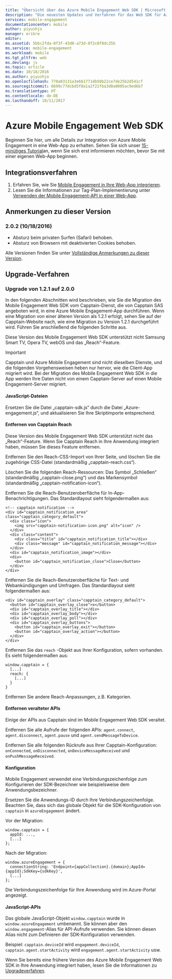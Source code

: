 ```yaml
---
title: "Übersicht über das Azure Mobile Engagement Web SDK | Microsoft Docs"
description: "Die neuesten Updates und Verfahren für das Web SDK für Azure Mobile Engagement"
services: mobile-engagement
documentationcenter: mobile
author: piyushjo
manager: erikre
editor: 
ms.assetid: 5bbc2fda-0f3f-43d0-a73d-0f2c0f8dc25b
ms.service: mobile-engagement
ms.workload: mobile
ms.tgt_pltfrm: web
ms.devlang: js
ms.topic: article
ms.date: 10/18/2016
ms.author: piyushjo
ms.openlocfilehash: 770a83131a3e661771db50b22ce7de25b2d541cf
ms.sourcegitcommit: 6699c77dcbd5f8a1a2f21fba3d0a0005ac9ed6b7
ms.translationtype: HT
ms.contentlocale: de-DE
ms.lasthandoff: 10/11/2017
---
```

# <a name="azure-mobile-engagement-web-sdk"></a>Azure Mobile Engagement Web SDK
Beginnen Sie hier, um alle Details zur Integration von Azure Mobile Engagement in eine Web-App zu erhalten. Sehen Sie sich unser [15-minütiges Tutorial](mobile-engagement-web-app-get-started.md)an, wenn Sie sich erst informieren möchten, bevor Sie mit einer eigenen Web-App beginnen.

## <a name="integration-procedures"></a>Integrationsverfahren
1. Erfahren Sie, wie Sie [Mobile Engagement in Ihre Web-App integrieren](mobile-engagement-web-integrate-engagement.md).
2. Lesen Sie die Informationen zur Tag-Plan-Implementierung unter [Verwenden der Mobile Engagement-API in einer Web-App](mobile-engagement-web-use-engagement-api.md).

## <a name="release-notes"></a>Anmerkungen zu dieser Version
### <a name="202-10182016"></a>2.0.2 (10/18/2016)
* Absturz beim privaten Surfen (Safari) behoben.
* Absturz von Browsern mit deaktivierten Cookies behoben.

Alle Versionen finden Sie unter [Vollständige Anmerkungen zu dieser Version](mobile-engagement-web-release-notes.md).

## <a name="upgrade-procedures"></a>Upgrade-Verfahren
### <a name="upgrade-from-121-to-200"></a>Upgrade von 1.2.1 auf 2.0.0
In den folgenden Abschnitten wird beschrieben, wie Sie die Migration des Mobile Engagement Web SDK vom Capptain-Dienst, die von Capptain SAS angeboten wird, in eine Azure Mobile Engagement-App durchführen. Wenn eine Migration von einer älteren Version als 1.2.1 erfolgt, sehen Sie auf der Capptain-Website nach, wie eine Migration zu Version 1.2.1 durchgeführt wird. Führen Sie anschließend die folgenden Schritte aus.

Diese Version des Mobile Engagement Web SDK unterstützt nicht Samsung Smart TV, Opera TV, webOS und das „Reach“-Feature.

> [!IMPORTANT]
> Capptain und Azure Mobile Engagement sind nicht dieselben Dienste, und die folgenden Vorgehensweisen heben nur hervor, wie die Client-App migriert wird. Bei der Migration des Mobile Engagement Web SDK in die App werden Ihre Daten nicht von einem Capptain-Server auf einen Mobile Engagement-Server migriert.
> 
> 

#### <a name="javascript-files"></a>JavaScript-Dateien
Ersetzen Sie die Datei „capptain-sdk.js“ durch die Datei „Azure-engagement.js“, und aktualisieren Sie Ihre Skriptimporte entsprechend.

#### <a name="remove-capptain-reach"></a>Entfernen von Capptain Reach
Diese Version des Mobile Engagement Web SDK unterstützt nicht das „Reach“-Feature. Wenn Sie Capptain Reach in Ihre Anwendung integriert haben, müssen Sie dieses Feature entfernen.

Entfernen Sie den Reach-CSS-Import von Ihrer Seite, und löschen Sie die zugehörige CSS-Datei (standardmäßig „capptain-reach.css“).

Löschen Sie die folgenden Reach-Ressourcen: Das Symbol „Schließen“ (standardmäßig „capptain-close.png“) und das Markensymbol (standardmäßig „capptain-notification-icon“).

Entfernen Sie die Reach-Benutzeroberfläche für In-App-Benachrichtigungen. Das Standardlayout sieht folgendermaßen aus:

    <!-- capptain notification -->
    <div id="capptain_notification_area" class="capptain_category_default">
      <div class="icon">
        <img src="capptain-notification-icon.png" alt="icon" />
      </div>
      <div class="content">
        <div class="title" id="capptain_notification_title"></div>
        <div class="message" id="capptain_notification_message"></div>
      </div>
      <div id="capptain_notification_image"></div>
      <div>
        <button id="capptain_notification_close">Close</button>
      </div>
    </div>

Entfernen Sie die Reach-Benutzeroberfläche für Text- und Webankündigungen und Umfragen. Das Standardlayout sieht folgendermaßen aus:

    <div id="capptain_overlay" class="capptain_category_default">
      <button id="capptain_overlay_close">x</button>
      <div id="capptain_overlay_title"></div>
      <div id="capptain_overlay_body"></div>
      <div id="capptain_overlay_poll"></div>
      <div id="capptain_overlay_buttons">
        <button id="capptain_overlay_exit"></button>
        <button id="capptain_overlay_action"></button>
      </div>
    </div>

Entfernen Sie das `reach` -Objekt aus Ihrer Konfiguration, sofern vorhanden. Es sieht folgendermaßen aus:

    window.capptain = {
      [...]
      reach: {
        [...]
      }
    }

Entfernen Sie andere Reach-Anpassungen, z.B. Kategorien.

#### <a name="remove-deprecated-apis"></a>Entfernen veralteter APIs
Einige der APIs aus Capptain sind im Mobile Engagement Web SDK veraltet.

Entfernen Sie alle Aufrufe der folgenden APIs: `agent.connect`, `agent.disconnect`, `agent.pause` und `agent.sendMessageToDevice`.

Entfernen Sie alle folgenden Rückrufe aus Ihrer Capptain-Konfiguration: `onConnected`, `onDisconnected`, `onDeviceMessageReceived` und `onPushMessageReceived`.

#### <a name="configuration"></a>Konfiguration
Mobile Engagement verwendet eine Verbindungszeichenfolge zum Konfigurieren der SDK-Bezeichner wie beispielsweise dem Anwendungsbezeichner.

Ersetzen Sie die Anwendungs-ID durch Ihre Verbindungszeichenfolge. Beachten Sie, dass sich das globale Objekt für die SDK-Konfiguration von `capptain` in `azureEngagement` ändert.

Vor der Migration:

    window.capptain = {
      appId: ...,
      [...]
    };

Nach der Migration:

    window.azureEngagement = {
      connectionString: 'Endpoint={appCollection}.{domain};AppId={appId};SdkKey={sdkKey}',
      [...]
    };

Die Verbindungszeichenfolge für Ihre Anwendung wird im Azure-Portal angezeigt.

#### <a name="javascript-apis"></a>JavaScript-APIs
Das globale JavaScript-Objekt `window.capptain` wurde in `window.azureEngagement` umbenannt. Sie können aber den `window.engagement`-Alias für API-Aufrufe verwenden. Sie können diesen Alias nicht zum Definieren der SDK-Konfiguration verwenden.

Beispiel: `capptain.deviceId` wird `engagement.deviceId`, `capptain.agent.startActivity` wird `engagement.agent.startActivity` usw.

Wenn Sie bereits eine frühere Version des Azure Mobile Engagement Web SDK in Ihre Anwendung integriert haben, lesen Sie die Informationen zu [Upgradeverfahren](mobile-engagement-web-upgrade-procedure.md).

